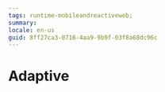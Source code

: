 ```yaml
---
tags: runtime-mobileandreactiveweb;  
summary: 
locale: en-us
guid: 8ff27ca3-0716-4aa9-9b9f-03f8a68dc96c
---
```


# Adaptive